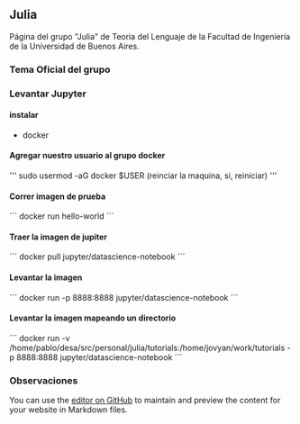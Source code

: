 ## Julia

Página del grupo "Julia" de Teoria del Lenguaje de la Facultad de Ingeniería de la Universidad de Buenos Aires.


### Tema Oficial del grupo

### Levantar Jupyter

#### instalar 
 -  docker

#### Agregar nuestro usuario al grupo docker
'''
sudo usermod -aG docker $USER (reinciar la maquina, si, reiniciar)
'''
#### Correr imagen de prueba
´´´
docker run hello-world
´´´
#### Traer la imagen de jupiter
´´´
docker pull jupyter/datascience-notebook
´´´
#### Levantar la imagen 
´´´
docker run  -p 8888:8888 jupyter/datascience-notebook 
´´´
#### Levantar la imagen mapeando un directorio
´´´
docker run -v /home/pablo/desa/src/personal/julia/tutorials:/home/jovyan/work/tutorials -p 8888:8888 jupyter/datascience-notebook 
´´´


### Observaciones
You can use the [editor on GitHub](https://github.com/pablito-ernesto/julia/edit/master/README.md) to maintain and preview the content for your website in Markdown files.
